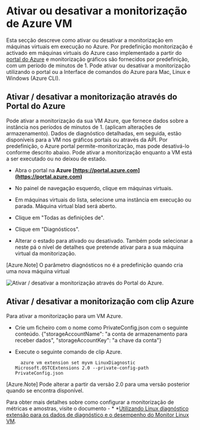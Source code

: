 <properties
   pageTitle="Ativar ou desativar a monitorização de Azure VM"
   description="Descreve como ativar ou desativar a monitorização de Azure VM"
   services="virtual-machines-linux"
   documentationCenter="virtual-machines"
   authors="kmouss"
   manager="timlt"
   editor=""/>

<tags
   ms.service="virtual-machines-linux"
   ms.devlang="NA"
   ms.topic="article"
   ms.tgt_pltfrm="vm-linux"
   ms.workload="infrastructure"
   ms.date="02/08/2016"
   ms.author="kmouss"/>
   
# <a name="enable-or-disable-azure-vm-monitoring"></a>Ativar ou desativar a monitorização de Azure VM

Esta secção descreve como ativar ou desativar a monitorização em máquinas virtuais em execução no Azure. Por predefinição monitorização é activado em máquinas virtuais do Azure caso implementado a partir do [portal do Azure](https://portal.azure.com) e monitorização gráficos são fornecidos por predefinição, com um período de minutos de 1. Pode ativar ou desativar a monitorização utilizando o portal ou a Interface de comandos do Azure para Mac, Linux e Windows (Azure CLI). 

## <a name="enable--disable-monitoring-through-the-azure-portal"></a>Ativar / desativar a monitorização através do Portal do Azure
 
Pode ativar a monitorização da sua VM Azure, que fornece dados sobre a instância nos períodos de minutos de 1. (aplicam alterações de armazenamento). Dados de diagnóstico detalhadas, em seguida, estão disponíveis para a VM nos gráficos portais ou através da API. Por predefinição, o Azure portal permite-monitorização, mas pode desativá-lo conforme descrito abaixo. Pode ativar a monitorização enquanto a VM está a ser executado ou no deixou de estado.

- Abra o portal na **Azure [https://portal.azure.com](https://portal.azure.com)**

- No painel de navegação esquerdo, clique em máquinas virtuais.

- Em máquinas virtuais do lista, selecione uma instância em execução ou parada. Máquina virtual blad será aberto.

- Clique em "Todas as definições de".

- Clique em "Diagnósticos".

- Alterar o estado para ativado ou desativado. Também pode selecionar a neste pá o nível de detalhes que pretende ativar para a sua máquina virtual da monitorização.

[Azure.Note] O parâmetro diagnósticos no é a predefinição quando cria uma nova máquina virtual

![Ativar / desativar a monitorização através do Portal do Azure.][1]


## <a name="enable--disable-monitoring-with-azure-cli"></a>Ativar / desativar a monitorização com clip Azure
 
Para ativar a monitorização para um VM Azure.

- Crie um ficheiro com o nome como PrivateConfig.json com o seguinte conteúdo.
        {"storageAccountName": "a conta de armazenamento para receber dados", "storageAccountKey": "a chave da conta"}
- Execute o seguinte comando de clip Azure.

        azure vm extension set myvm LinuxDiagnostic Microsoft.OSTCExtensions 2.0 --private-config-path PrivateConfig.json

[Azure.Note] Pode alterar a partir da versão 2.0 para uma versão posterior quando se encontra disponível. 

Para obter mais detalhes sobre como configurar a monitorização de métricas e amostras, visite o documento - * *[Utilizando Linux diagnóstico extensão para os dados de diagnóstico e o desempenho do Monitor Linux VM](virtual-machines-linux-classic-diagnostic-extension.md).

<!--Image references-->
[1]: ./media/virtual-machines-linux-vm-monitoring/portal-enable-disable.png
 

